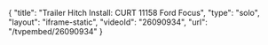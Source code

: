 {
    "title": "Trailer Hitch Install: CURT 11158 Ford Focus",
    "type": "solo",
    "layout": "iframe-static",
    "videoId": "26090934",
    "url": "\/tvpembed\/26090934"
}